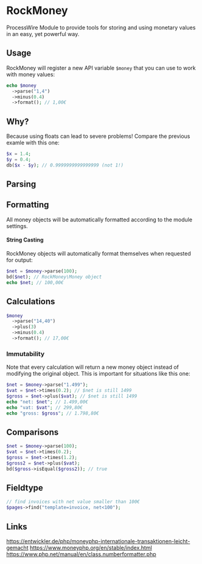 # RockMoney

ProcessWire Module to provide tools for storing and using monetary values in an easy, yet powerful way.

## Usage

RockMoney will register a new API variable `$money` that you can use to work with money values:

```php
echo $money
  ->parse("1,4")
  ->minus(0.4)
  ->format(); // 1,00€
```

## Why?

Because using floats can lead to severe problems! Compare the previous examle with this one:

```php
$x = 1.4;
$y = 0.4;
db($x - $y); // 0.9999999999999999 (not 1!)
```

## Parsing

## Formatting

All money objects will be automatically formatted according to the module settings.

#### String Casting

RockMoney objects will automatically format themselves when requested for output:

```php
$net = $money->parse(100);
bd($net); // RockMoney\Money object
echo $net; // 100,00€
```

## Calculations

```php
$money
  ->parse("14,40")
  ->plus(3)
  ->minus(0.4)
  ->format(); // 17,00€
```

### Immutability

Note that every calculation will return a new money object instead of modifying the original object. This is important for situations like this one:

```php
$net = $money->parse("1.499");
$vat = $net->times(0.2); // $net is still 1499
$gross = $net->plus($vat); // $net is still 1499
echo "net: $net"; // 1.499,00€
echo "vat: $vat"; // 299,80€
echo "gross: $gross"; // 1.798,80€
```

## Comparisons

```php
$net = $money->parse(100);
$vat = $net->times(0.2);
$gross = $net->times(1.2);
$gross2 = $net->plus($vat);
bd($gross->isEqual($gross2)); // true
```

## Fieldtype

```php
// find invoices with net value smaller than 100€
$pages->find("template=invoice, net<100");
```

## Links

https://entwickler.de/php/moneyphp-internationale-transaktionen-leicht-gemacht
https://www.moneyphp.org/en/stable/index.html
https://www.php.net/manual/en/class.numberformatter.php
